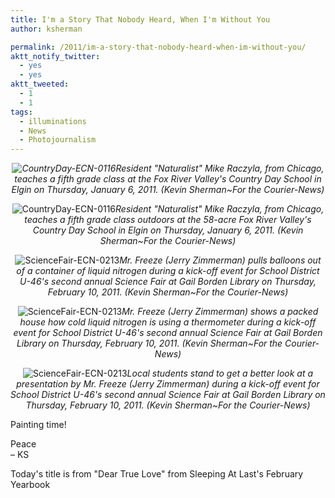 ```yaml
---
title: I'm a Story That Nobody Heard, When I'm Without You
author: ksherman

permalink: /2011/im-a-story-that-nobody-heard-when-im-without-you/
aktt_notify_twitter:
  - yes
  - yes
aktt_tweeted:
  - 1
  - 1
tags:
  - illuminations
  - News
  - Photojournalism
---
```


<p style="text-align: center;">
  <em><img class="aligncenter" src="https://s3-us-west-2.amazonaws.com/assets.kshermphoto.com/2011PostsImages/February/CountryDay-ECN-0116-1.jpg" alt="CountryDay-ECN-0116" />Resident "Naturalist" Mike Raczyla, from Chicago, teaches a fifth grade class at the Fox River Valley's Country Day School in Elgin on Thursday, January 6, 2011. (Kevin Sherman~For the Courier-News)</em>
</p>

<p style="text-align: center;">
  <img class="aligncenter" src="https://s3-us-west-2.amazonaws.com/assets.kshermphoto.com/2011PostsImages/February/CountryDay-ECN-0116-3.jpg" alt="CountryDay-ECN-0116" /><em>Resident "Naturalist" Mike Raczyla, from Chicago, teaches a fifth grade class outdoors at the 58-acre Fox River Valley's Country Day School in Elgin on Thursday, January 6, 2011. (Kevin Sherman~For the Courier-News)</em>
</p>

<p style="text-align: center;">
  <img class="aligncenter" src="https://s3-us-west-2.amazonaws.com/assets.kshermphoto.com/2011PostsImages/February/ScienceFair-ECN-0213.jpg" alt="ScienceFair-ECN-0213" /><em>Mr. Freeze (Jerry Zimmerman) pulls balloons out of a container of liquid nitrogen during a kick-off event for School District U-46's second annual Science Fair at Gail Borden Library on Thursday, February 10, 2011. (Kevin Sherman~For the Courier-News)</em>
</p>

<p style="text-align: center;">
  <img class="aligncenter" src="https://s3-us-west-2.amazonaws.com/assets.kshermphoto.com/2011PostsImages/February/ScienceFair-ECN-0213-2.jpg" alt="ScienceFair-ECN-0213" /><em>Mr. Freeze (Jerry Zimmerman) shows a packed house how cold liquid nitrogen is using a thermometer during a kick-off event for School District U-46's second annual Science Fair at Gail Borden Library on Thursday, February 10, 2011. (Kevin Sherman~For the Courier-News)</em>
</p>

<p style="text-align: center;">
  <img class="aligncenter" src="https://s3-us-west-2.amazonaws.com/assets.kshermphoto.com/2011PostsImages/February/ScienceFair-ECN-0213-4.jpg" alt="ScienceFair-ECN-0213" /><em>Local students stand to get a better look at a presentation by Mr. Freeze (Jerry Zimmerman) during a kick-off event for School District U-46's second annual Science Fair at Gail Borden Library on Thursday, February 10, 2011. (Kevin Sherman~For the Courier-News)</em>
</p>

Painting time!

Peace\
– KS

Today's title is from "Dear True Love" from Sleeping At Last's February Yearbook
